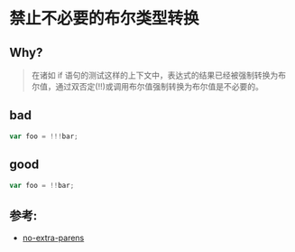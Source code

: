 # 禁止不必要的布尔类型转换

## Why?

> 在诸如 if 语句的测试这样的上下文中，表达式的结果已经被强制转换为布尔值，通过双否定(!!)或调用布尔值强制转换为布尔值是不必要的。

## bad

```js
var foo = !!!bar;
```

## good

```js
var foo = !!bar;
```

## 参考:

- [no-extra-parens](https://eslint.org/docs/rules/no-extra-parens)

